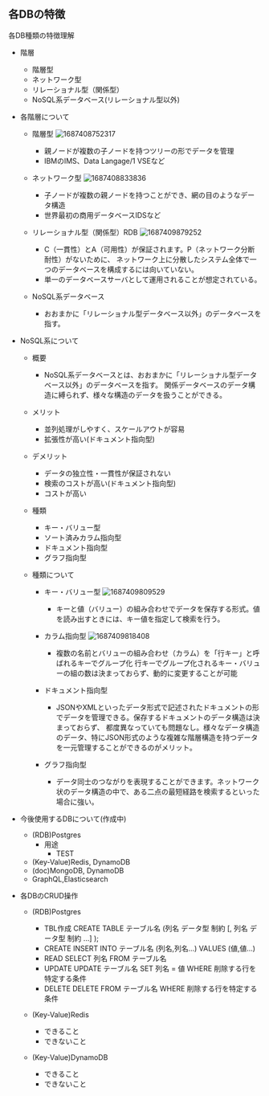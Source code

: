 ## 各DBの特徴

各DB種類の特徴理解

- 階層

  - 階層型
  - ネットワーク型
  - リレーショナル型（関係型）
  - NoSQL系データベース(リレーショナル型以外)
- 各階層について

  - 階層型
    ![1687408752317](image/各DBの特徴/1687408752317.png)

    - 親ノードが複数の子ノードを持つツリーの形でデータを管理
    - IBMのIMS、Data Langage/1 VSEなど
  - ネットワーク型
    ![1687408833836](image/各DBの特徴/1687408833836.png)

    - 子ノードが複数の親ノードを持つことができ、網の目のようなデータ構造
    - 世界最初の商用データベースIDSなど
  - リレーショナル型（関係型）RDB
    ![1687409879252](image/各DBの特徴/1687409879252.png)

    - C（一貫性）とA（可用性）が保証されます。P（ネットワーク分断耐性）がないために、
      ネットワーク上に分散したシステム全体で一つのデータベースを構成するには向いていない。
    - 単一のデータベースサーバとして運用されることが想定されている。
  - NoSQL系データベース

    - おおまかに「リレーショナル型データベース以外」のデータベースを指す。
- NoSQL系について

  - 概要

    - NoSQL系データベースとは、おおまかに「リレーショナル型データベース以外」のデータベースを指す。
      関係データベースのデータ構造に縛られず、様々な構造のデータを扱うことができる。
  - メリット

    - 並列処理がしやすく、スケールアウトが容易
    - 拡張性が高い(ドキュメント指向型)
  - デメリット

    - データの独立性・一貫性が保証されない
    - 検索のコストが高い(ドキュメント指向型)
    - コストが高い
  - 種類

    - キー・バリュー型
    - ソート済みカラム指向型
    - ドキュメント指向型
    - グラフ指向型
  - 種類について

    - キー・バリュー型
      ![1687409809529](image/各DBの特徴/1687409809529.png)

      - キーと値（バリュー）の組み合わせでデータを保存する形式。値を読み出すときには、キー値を指定して検索を行う。
    - カラム指向型
      ![1687409818408](image/各DBの特徴/1687409818408.png)

      - 複数の名前とバリューの組み合わせ（カラム）を「行キー」と呼ばれるキーでグループ化
        行キーでグループ化されるキー・バリューの組の数は決まっておらず、動的に変更することが可能
    - ドキュメント指向型

      - JSONやXMLといったデータ形式で記述されたドキュメントの形でデータを管理できる。保存するドキュメントのデータ構造は決まっておらず、
        都度異なっていても問題なし。様々なデータ構造のデータ、特にJSON形式のような複雑な階層構造を持つデータを一元管理することができるのがメリット。
    - グラフ指向型

      - データ同士のつながりを表現することができます。ネットワーク状のデータ構造の中で、ある二点の最短経路を検索するといった場合に強い。
- 今後使用するDBについて(作成中)

  - (RDB)Postgres
    - 用途
      - TEST
  - (Key-Value)Redis, DynamoDB
  - (doc)MongoDB, DynamoDB
  - GraphQL,Elasticsearch
- 各DBのCRUD操作

  - (RDB)Postgres

    - TBL作成
      CREATE TABLE テーブル名 (列名 データ型 制約 [, 列名 データ型 制約 …] );
    - CREATE
      INSERT INTO テーブル名 (列名,列名...) VALUES (値,値...)
    - READ
      SELECT 列名 FROM テーブル名
    - UPDATE
      UPDATE テーブル名 SET 列名 = 値 WHERE 削除する行を特定する条件
    - DELETE
      DELETE FROM テーブル名 WHERE 削除する行を特定する条件
  - (Key-Value)Redis
    - できること
    - できないこと

  - (Key-Value)DynamoDB
    - できること
    - できないこと